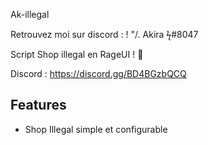 Ak-illegal

Retrouvez moi sur discord : ! "/. Akira ϟ#8047

Script Shop illegal en RageUI ! 🥀

Discord : https://discord.gg/BD4BGzbQCQ

## Features

- Shop Illegal simple et configurable
